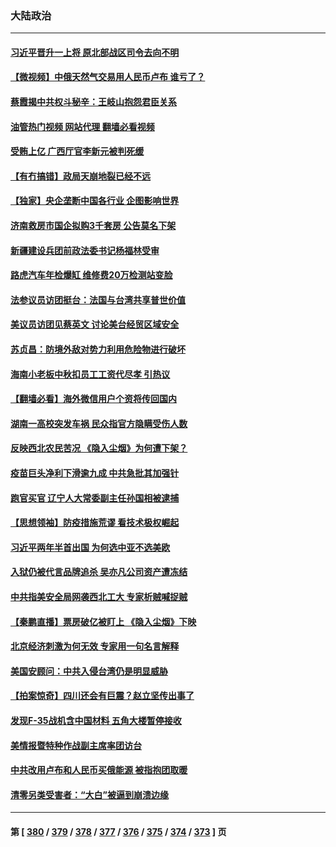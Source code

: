 ### 大陆政治
---
#### [习近平晋升一上将 原北部战区司令去向不明](../../pages/ncid277/n13820165.md?09090045) 
#### [【微视频】中俄天然气交易用人民币卢布 谁亏了？](../../pages/ncid277/n13820199.md?09090045) 
#### [蔡霞揭中共权斗秘辛：王岐山抱怨君臣关系](../../pages/ncid277/n13819850.md?09090045) 
#### [油管热门视频 网站代理 翻墙必看视频](http://209.222.30.114:81/youtube.html?09090045)
#### [受贿上亿 广西厅官李新元被判死缓](../../pages/ncid277/n13820017.md?09090045) 
#### [【有冇搞错】政局天崩地裂已经不远](../../pages/ncid277/n13819619.md?09090045) 
#### [【独家】央企垄断中国各行业 企图影响世界](../../pages/ncid277/n13819883.md?09090045) 
#### [济南救房市国企拟购3千套房 公告莫名下架](../../pages/ncid277/n13820021.md?09090045) 
#### [新疆建设兵团前政法委书记杨福林受审](../../pages/ncid277/n13819974.md?09090045) 
#### [路虎汽车年检爆缸 维修费20万检测站变脸](../../pages/ncid277/n13819981.md?09090045) 
#### [法参议员访团挺台：法国与台湾共享普世价值](../../pages/ncid277/n13819969.md?09090045) 
#### [美议员访团见蔡英文 讨论美台经贸区域安全](../../pages/ncid277/n13819846.md?09090045) 
#### [苏贞昌：防境外敌对势力利用危险物进行破坏](../../pages/ncid277/n13819699.md?09090045) 
#### [海南小老板中秋扣员工工资代尽孝 引热议](../../pages/ncid277/n13819838.md?09090045) 
#### [【翻墙必看】海外微信用户个资将传回国内](../../pages/ncid277/n13819780.md?09090045) 
#### [湖南一高校突发车祸 民众指官方隐瞒受伤人数](../../pages/ncid277/n13819708.md?09090045) 
#### [反映西北农民苦况 《隐入尘烟》为何遭下架？](../../pages/ncid277/n13819603.md?09090045) 
#### [疫苗巨头净利下滑逾九成 中共急批其加强针](../../pages/ncid277/n13819738.md?09090045) 
#### [跑官买官 辽宁人大常委副主任孙国相被逮捕](../../pages/ncid277/n13819692.md?09090045) 
#### [【思想领袖】防疫措施荒谬 看技术极权崛起](../../pages/ncid277/n13806664.md?09090045) 
#### [习近平两年半首出国 为何选中亚不选美欧](../../pages/ncid277/n13819361.md?09090045) 
#### [入狱仍被代言品牌追杀 吴亦凡公司资产遭冻结](../../pages/ncid277/n13819538.md?09090045) 
#### [中共指美安全局网袭西北工大 专家析贼喊捉贼](../../pages/ncid277/n13819395.md?09090045) 
#### [【秦鹏直播】票房破亿被盯上 《隐入尘烟》下映](../../pages/ncid277/n13819590.md?09090045) 
#### [北京经济刺激为何无效 专家用一句名言解释](../../pages/ncid277/n13819505.md?09090045) 
#### [美国安顾问：中共入侵台湾仍是明显威胁](../../pages/ncid277/n13819553.md?09090045) 
#### [【拍案惊奇】四川还会有巨震？赵立坚传出事了](../../pages/ncid277/n13819366.md?09090045) 
#### [发现F-35战机含中国材料 五角大楼暂停接收](../../pages/ncid277/n13819533.md?09090045) 
#### [美情报暨特种作战副主席率团访台](../../pages/ncid277/n13819394.md?09090045) 
#### [中共改用卢布和人民币买俄能源 被指抱团取暖](../../pages/ncid277/n13819425.md?09090045) 
#### [清零另类受害者：“大白”被逼到崩溃边缘](../../pages/ncid277/n13819363.md?09090045) 

---
#### 第 [ [380](./380.md?09090045) / [379](./379.md?09090045) / [378](./378.md?09090045) / [377](./377.md?09090045) / [376](./376.md?09090045) / [375](./375.md?09090045) / [374](./374.md?09090045) / [373](./373.md?09090045) ] 页
